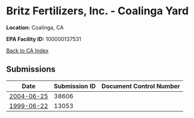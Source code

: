 # Britz Fertilizers, Inc. - Coalinga Yard

**Location:** Coalinga, CA

**EPA Facility ID:** 100000137531

[Back to CA Index](../../index.md)

## Submissions

| Date | Submission ID | Document Control Number |
|------|--------------|-------------------------|
| [2004-06-25](submissions/38606.md) | 38606 |  |
| [1999-06-22](submissions/13053.md) | 13053 |  |
